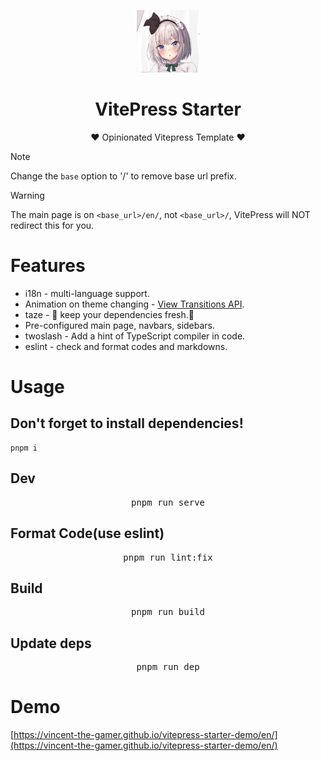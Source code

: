 <p align="center">
    <img src=".github/logo.png" style="height: 100px;"/>
</p>

<h1 align="center">VitePress Starter</h1>

<p align="center">
    <span>♥️ Opinionated Vitepress Template ♥️</span>
</p>

> [!NOTE]
> Change the `base` option to '/' to remove base url prefix.

> [!WARNING]
> The main page is on `<base_url>/en/`, not `<base_url>/`, VitePress will NOT redirect this for you.

# Features

- i18n - multi-language support.
- Animation on theme changing - [View Transitions API](https://developer.mozilla.org/en-US/docs/Web/API/View_Transitions_API).
- taze - 🥦 keep your dependencies fresh.🥦
- Pre-configured main page, navbars, sidebars.
- twoslash - Add a hint of TypeScript compiler in code.
- eslint - check and format codes and markdowns.

# Usage

## Don't forget to install dependencies!

```shell
pnpm i
```

## Dev

<pre align='center'>
pnpm run serve
</pre>

## Format Code(use eslint)

<pre align='center'>
pnpm run lint:fix
</pre>

## Build

<pre align='center'>
pnpm run build
</pre>

## Update deps

<pre align='center'>
pnpm run dep
</pre>

# Demo

[https://vincent-the-gamer.github.io/vitepress-starter-demo/en/](https://vincent-the-gamer.github.io/vitepress-starter-demo/en/)
